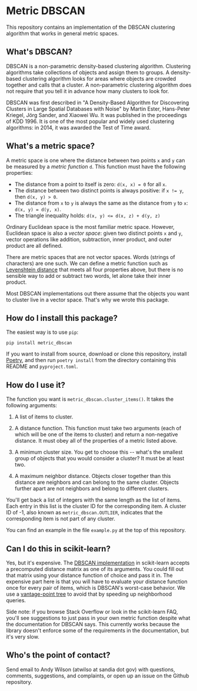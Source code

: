 # Metric DBSCAN

This repository contains an implementation of the DBSCAN clustering algorithm that works in general metric spaces.

## What's DBSCAN?

DBSCAN is a non-parametric density-based clustering algorithm.  Clustering algorithms take collections of objects and assign them to groups.  A density-based clustering algorithm looks for areas where objects are crowded together and calls that a cluster.  A non-parametric clustering algorithm does not require that you tell it in advance how many clusters to look for.

DBSCAN was first described in "A Density-Based Algorithm for Discovering Clusters in Large Spatial Databases with Noise" by Martin Ester, Hans-Peter Kriegel, Jörg Sander, and Xiaowei Wu.  It was published in the proceedings of KDD 1996.  It is one of the most popular and widely used clustering algorithms: in 2014, it was awarded the Test of Time award.

## What's a metric space?

A metric space is one where the distance between two points `x` and `y` can be measured by a *metric function* `d`.  This function must have the following properties:

- The distance from a point to itself is zero: `d(x, x) = 0` for all `x`.
- The distance between two distinct points is always positive: if `x != y`, then `d(x, y) > 0`.
- The distance from `x` to `y` is always the same as the distance from `y` to `x`: `d(x, y) = d(y, x)`.
- The triangle inequality holds: `d(x, y) <= d(x, z) + d(y, z)`

Ordinary Euclidean space is the most familiar metric space.  However, Euclidean space is also a *vector space*: given two distinct points `x` and `y`, vector operations like addition, subtraction, inner product, and outer product are all defined.

There are metric spaces that are not vector spaces.  Words (strings of characters) are one such.  We can define a metric function such as [Levenshtein distance](https://en.wikipedia.org/wiki/Levenshtein_distance) that meets all four properties above, but there is no sensible way to add or subtract two words, let alone take their inner product.

Most DBSCAN implementations out there assume that the objects you want to cluster live in a vector space.  That's why we wrote this package.

## How do I install this package?

The easiest way is to use `pip`:

```
pip install metric_dbscan
```

If you want to install from source, download or clone this repository, install [Poetry](https://python-poetry.org), and then run `poetry install` from the directory containing this README and `pyproject.toml`.

## How do I use it?

The function you want is `metric_dbscan.cluster_items()`.  It takes the following arguments:

1. A list of items to cluster.

2. A distance function.  This function must take two arguments (each of which will be one of the items to cluster) and return a non-negative distance.  It must obey all of the properties of a metric listed above.

3. A minimum cluster size.  You get to choose this -- what's the smallest group of objects
that you would consider a cluster?  It must be at least two.

4. A maximum neighbor distance.  Objects closer together than this distance are neighbors and can belong to the same cluster.  Objects further apart are not neighbors and belong to different clusters.

You'll get back a list of integers with the same length as the list of items.  Each entry in this list is the cluster ID for the corresponding item.  A cluster ID of -1, also known as `metric_dbscan.OUTLIER`, indicates that the corresponding item is not part of any cluster.

You can find an example in the file `example.py` at the top of this repository.

## Can I do this in scikit-learn?

Yes, but it's expensive.  The [DBSCAN implementation](https://scikit-learn.org/stable/modules/generated/sklearn.cluster.DBSCAN.html) in scikit-learn accepts a precomputed distance matrix as one of its arguments.  You could fill out that matrix using your distance function of choice and pass it in.  The expensive part here is that you will have to evaluate your distance function once for every pair of items, which is DBSCAN's worst-case behavior.  We use a [vantage-point tree](https://en.wikipedia.org/wiki/Vantage-point_tree) to avoid that by speeding up neighborhood queries.

Side note: if you browse Stack Overflow or look in the scikit-learn FAQ, you'll see suggestions to just pass in your own metric function despite what the documentation for DBSCAN says.  This currently works because the library doesn't enforce some of the requirements in the documentation, but it's very slow.

## Who's the point of contact?

Send email to Andy Wilson (atwilso at sandia dot gov) with questions, comments, suggestions, and complaints, or open up an issue on the Github repository.


